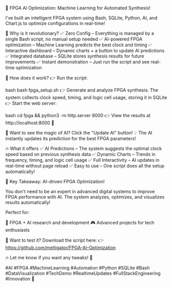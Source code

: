 🚀 FPGA AI Optimization: Machine Learning for Automated Synthesis!

I've built an intelligent FPGA system using Bash, SQLite, Python, AI, and Chart.js to optimize configurations in real-time!

🧠 Why is it revolutionary?
✅ Zero Config – Everything is managed by a single Bash script, no manual setup needed 
✅ AI-powered FPGA optimization – Machine Learning predicts the best clock and timing 
✅ Interactive dashboard – Dynamic charts + a button to update AI predictions 
✅ Integrated database – SQLite stores synthesis results for future improvements 
✅ Instant demonstration – Just run the script and see real-time optimization

🎯 How does it work?
👉 Run the script:

bash
bash fpga_setup.sh
👉 Generate and analyze FPGA synthesis: The system collects clock speed, timing, and logic cell usage, storing it in SQLite 
👉 Start the web server:

bash
cd fpga && python3 -m http.server 8000
👉 View the results at http://localhost:8000 🎉

🚀 Want to see the magic of AI? Click the "Update AI" button! 💡 The AI instantly updates its prediction for the best FPGA parameters!

🔥 What it offers
✅ AI Predictions – The system suggests the optimal clock speed based on previous synthesis data 
✅ Dynamic Charts – Trends in frequency, timing, and logic cell usage 
✅ Full Interactivity – AI updates in real-time without page reload 
✅ Easy to use – One script does all the setup automatically!

🎯 Key Takeaway: AI-driven FPGA Optimization!

You don't need to be an expert in advanced digital systems to improve FPGA performance with AI. The system analyzes, optimizes, and visualizes results automatically!

Perfect for: 

🎯 FPGA + AI research and development 
🎮 Advanced projects for tech enthusiasts

🔗 Want to test it? Download the script here: 
👉 https://github.com/meltigator/FPGA-AI-Optimization

🔥 Let me know if you want any tweaks! 🚀 

#AI #FPGA #MachineLearning #Automation #Python #SQLite #Bash #DataVisualization #TechDemo #RealtimeUpdates #FullStackEngineering #Innovation 🎯
